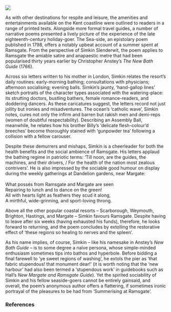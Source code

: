 <a href="https://www.kent-maps.online"><img src="https://www.kent-maps.online/juncture/ve-button.png"></a>
<param ve-config title="A Ramsgate Summer" author="Dr Shaun Regan" layout="vtl" 
banner="https://raw.githubusercontent.com/kent-map/images/main/banners/18c.jpg">

<param ve-entity eid="Q618045" aliases="Margate">
<param ve-entity eid="Q736439" aliases="Ramsgate">

As with other destinations for respite and leisure, the amenities and entertainments available on the Kent coastline were outlined to readers in a range of printed texts. Alongside more formal travel guides, a number of narrative poems presented a lively picture of the experience of the late eighteenth-century holiday-goer. The Sea-side, an epistolary poem published in 1798, offers a notably upbeat account of a summer spent at Ramsgate. From the perspective of Simkin Slenderwit, the poem applies to Ramsgate the amiable satire and anapaestic metre that had been popularised thirty years earlier by Christopher Anstey’s _The New Bath Guide_ (1766).
<param ve-image url="https://upload.wikimedia.org/wikipedia/commons/b/b1/Thomas_Girtin_-_Near_Ramsgate%2C_Kent_-_Google_Art_Project.jpg" label="Near Ramsgate, Kent, 1795" attribution="Thomas Girtin, Public domain, via Wikimedia Commons">

Across six letters written to his mother in London, Simkin relates the resort’s daily routines: early-morning bathing; consultations with physicians; afternoon socialising; evening balls. Simkin’s jaunty, ‘hand-gallop lines’ sketch portraits of the character types associated with the watering-place: its strutting doctors, bustling bathers, female romance-readers, and doddering dancers. As these caricatures suggest, the letters record not just jollity but ironies and misadventures. The ocean’s ‘catholic wave’, Simkin notes, cures not only the infirm and barren but rakish men and demi-reps (women of doubtful respectability). Describing an Assembly Ball, meanwhile, he relates how his brother Billy’s ‘delicate flesh-colour’d breeches’ become thoroughly stained with ‘gunpowder tea’ following a collision with a fellow carouser.
<param ve-image url="https://upload.wikimedia.org/wikipedia/commons/f/f7/Benjamin_West_-_The_Bathing_Place_at_Ramsgate_-_Google_Art_Project.jpg" label="The Bathing Place at Ramsgate c.1788" attribution="Benjamin West, Yale Center for British Art, Public domain, via Wikimedia Commons">

Despite these demurrers and mishaps, Simkin is a cheerleader for both the health benefits and the social ambience of Ramsgate. His letters applaud the bathing regime in patriotic terms: ‘Till noon, are the guides, the machines, and their drivers, / For the health of the nation most zealous contrivers’. He is also impressed by the sociable good humour on display during the weekly gatherings at Dandelion gardens, near Margate:
<br><br>
What possés from Ramsgate and Margate are seen   
Repairing to lunch and to dance on the green!   
All with hearts light as feathers they scud it along,   
A mirthful, wide-grinning, and sport-loving throng.   
<param ve-image url="https://upload.wikimedia.org/wikipedia/commons/3/34/A_Back-side_and_Front_view_of_a_modern_fine_lady_vide_Bunbury_or_the_Swimming_Venus_of_Ramsgate_%28BM_1935%2C0522.7.58-59_1%29.jpg" label="A modern fine lady vide Bunbury or the Swimming Venus of Ramsgate" attribution="British Museum, Public domain, via Wikimedia Commons">

Above all the other popular coastal resorts – Scarborough, Weymouth, Brighton, Hastings, and Margate – Simkin favours Ramsgate. Despite having to leave after six weeks (having exhausted his funds), therefore, he looks forward to returning, and the poem concludes by extolling the restorative effect of ‘these regions so healing to nerves and the spleen’.
<param ve-image url="https://stor.artstor.org/stor/53ebc60c-c6d9-4cdc-85c7-814d4357a2aa" label="18th century map of the Thanet Coast" attribution="Augustine House Library">

As his name implies, of course, Simkin – like his namesake in Anstey’s _New Bath Guide_ – is to some degree a naïve persona, whose simple-minded enthusiasm sometimes tips into bathos and hyperbole. Before bidding a final farewell to ‘ye sweet regions of washing’, he extols the pier as ‘that fabric stupendous! that monument dear!’ (it is worth noting that the ‘new harbour’ had also been termed a ‘stupendous work’ in guidebooks such as Hall’s _New Margate and Ramsgate Guide_). Yet the spirited sociability of Simkin and his fellow seaside-goers cannot be entirely gainsaid, and overall, the poem’s anonymous author offers a flattering, if sometimes ironic portrayal of the pleasures to be had from ‘Summerising at Ramsgate’.
<param ve-image url="https://upload.wikimedia.org/wikipedia/commons/a/a2/Ramsgate_pier_from_the_bathing_sands_1809.jpg" label="Ramsgate Pier from the Bathing Sands, 1809" attribution="g walker; engraver J sadler, Public domain, via Wikimedia Commons">
 
### References
[^ref1]: Hall’s New Margate and Ramsgate Guide (Margate, 1790)
[^ref2]: Regan, Shaun, ‘Bathing in Verse: Christopher Anstey’s The New Bath Guide and Georgian Resort Satire’, in _Spa Culture and Literature in England, 1500-1800_,  ed. Sophie Chiari and Samuel Cuisinier-Delorme (Cham: Palgrave Macmillan, 2021), pp. 135-157.
[^ref3]: The Sea-Side, a Poem, in Familiar Epistles from Mr. Simkin Slenderwit, Summerising at Ramsgate, to his Dear Mother in Town, 2nd edn (London, 1798)
